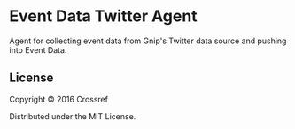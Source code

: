 # Event Data Twitter Agent

Agent for collecting event data from Gnip's Twitter data source and pushing into Event Data.

## License

Copyright © 2016 Crossref

Distributed under the MIT License.
